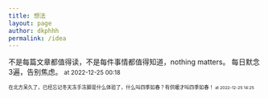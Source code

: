 ```yaml
---
title: 想法
layout: page
author: dkphhh
permalink: /idea
---
```


不是每篇文章都值得读，不是每件事情都值得知道，nothing matters。
每日默念3遍，告别焦虑。
<small>at 2022-12-25 00:18<small>

在北方呆久了，已经忘记冬天冻手冻脚是什么体验了，什么叫四季如春？有供暖才叫四季如春！
<small>at 2022-12-25 14:25<small>